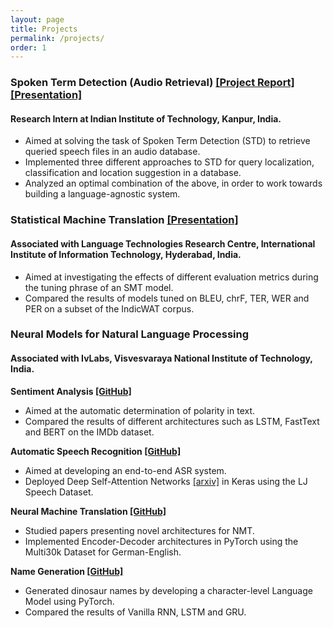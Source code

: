 ```yaml
---
layout: page
title: Projects
permalink: /projects/
order: 1
---
```


### Spoken Term Detection (Audio Retrieval) [[Project Report]](https://drive.google.com/file/d/1R1s4v7eVY_E23BnEazHlMeAqAmnNEr43/view?usp=sharing) [[Presentation]](https://drive.google.com/file/d/10bY3bLbavWcnO55Mnepy46Sl3WTqQLdn/view?usp=share_link)

#### Research Intern at Indian Institute of Technology, Kanpur, India.
  * Aimed at solving the task of Spoken Term Detection (STD) to retrieve queried speech files in an audio database.
  * Implemented three different approaches to STD for query localization, classification and location suggestion in a database.
  * Analyzed an optimal combination of the above, in order to work towards building a language-agnostic system.

### Statistical Machine Translation [[Presentation]](https://drive.google.com/file/d/1ws3ViFsy404ads5mE8fe7KTQh-Peost-/view?usp=sharing)

#### Associated with Language Technologies Research Centre, International Institute of Information Technology, Hyderabad, India. 
  * Aimed at investigating the effects of different evaluation metrics during the tuning phrase of an SMT model.
  * Compared the results of models tuned on BLEU, chrF, TER, WER and PER on a subset of the IndicWAT corpus.

### Neural Models for Natural Language Processing

#### Associated with IvLabs, Visvesvaraya National Institute of Technology, India.

**Sentiment Analysis [[GitHub]](https://github.com/IvLabs/Natural-Language-Processing/tree/master/text_classification)**
* Aimed at the automatic determination of polarity in text.
* Compared the results of different architectures such as LSTM, FastText and BERT on the IMDb dataset.

**Automatic Speech Recognition [[GitHub]](https://github.com/ThanmayJ/automatic-speech-recognition)**
* Aimed at developing an end-to-end ASR system.
* Deployed Deep Self-Attention Networks [[arxiv]](https://arxiv.org/pdf/1904.13377.pdf) in Keras using the LJ Speech Dataset.

**Neural Machine Translation [[GitHub]](https://github.com/IvLabs/Natural-Language-Processing/tree/master/neural_machine_translation#summary)**
* Studied papers presenting novel architectures for NMT.
* Implemented Encoder-Decoder architectures in PyTorch using the Multi30k Dataset for German-English.

**Name Generation [[GitHub]](https://github.com/IvLabs/Natural-Language-Processing/tree/master/char_rnns#summary)**
* Generated dinosaur names by developing a character-level Language Model using PyTorch.
* Compared the results of Vanilla RNN, LSTM and GRU.
